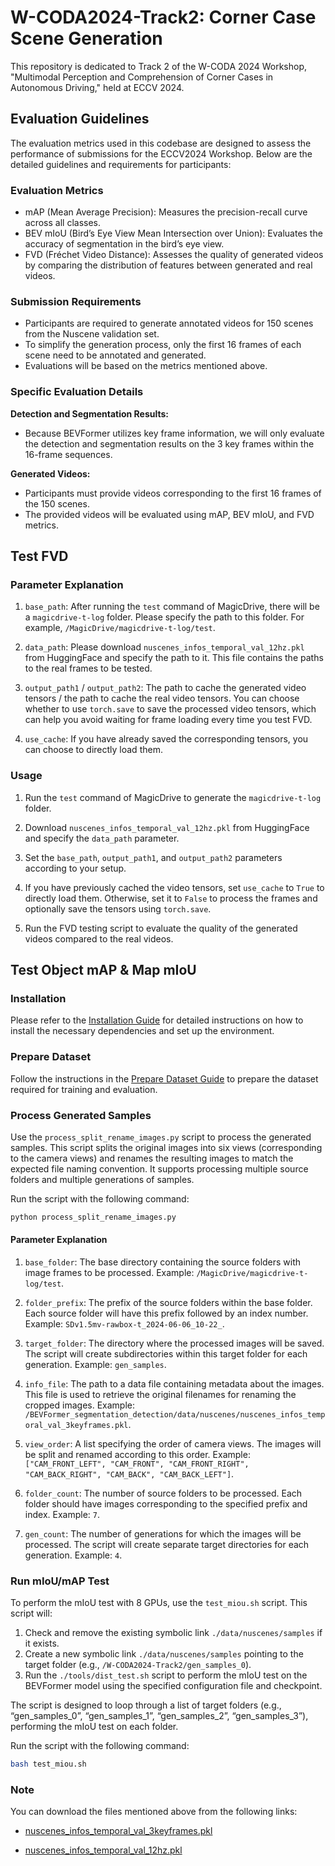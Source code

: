 # W-CODA2024-Track2: Corner Case Scene Generation
This repository is dedicated to Track 2 of the W-CODA 2024 Workshop, "Multimodal Perception and Comprehension of Corner Cases in Autonomous Driving," held at ECCV 2024.

## Evaluation Guidelines

The evaluation metrics used in this codebase are designed to assess the performance of submissions for the ECCV2024 Workshop. Below are the detailed guidelines and requirements for participants:

### Evaluation Metrics
- mAP (Mean Average Precision): Measures the precision-recall curve across all classes.
- BEV mIoU (Bird’s Eye View Mean Intersection over Union): Evaluates the accuracy of segmentation in the bird’s eye view.
- FVD (Fréchet Video Distance): Assesses the quality of generated videos by comparing the distribution of features between generated and real videos.
### Submission Requirements
- Participants are required to generate annotated videos for 150 scenes from the Nuscene validation set.
- To simplify the generation process, only the first 16 frames of each scene need to be annotated and generated.
- Evaluations will be based on the metrics mentioned above.
### Specific Evaluation Details
**Detection and Segmentation Results:**
- Because BEVFormer utilizes key frame information, we will only evaluate the detection and segmentation results on the 3 key frames within the 16-frame sequences.

**Generated Videos:**
- Participants must provide videos corresponding to the first 16 frames of the 150 scenes.
- The provided videos will be evaluated using mAP, BEV mIoU, and FVD metrics.

## Test FVD

### Parameter Explanation

1. `base_path`: After running the `test` command of MagicDrive, there will be a `magicdrive-t-log` folder. Please specify the path to this folder. For example, `/MagicDrive/magicdrive-t-log/test`.

2. `data_path`: Please download `nuscenes_infos_temporal_val_12hz.pkl` from HuggingFace and specify the path to it. This file contains the paths to the real frames to be tested.

3. `output_path1` / `output_path2`: The path to cache the generated video tensors / the path to cache the real video tensors. You can choose whether to use `torch.save` to save the processed video tensors, which can help you avoid waiting for frame loading every time you test FVD.

4. `use_cache`: If you have already saved the corresponding tensors, you can choose to directly load them.

### Usage

1. Run the `test` command of MagicDrive to generate the `magicdrive-t-log` folder.

2. Download `nuscenes_infos_temporal_val_12hz.pkl` from HuggingFace and specify the `data_path` parameter.

3. Set the `base_path`, `output_path1`, and `output_path2` parameters according to your setup.

4. If you have previously cached the video tensors, set `use_cache` to `True` to directly load them. Otherwise, set it to `False` to process the frames and optionally save the tensors using `torch.save`.

5. Run the FVD testing script to evaluate the quality of the generated videos compared to the real videos.


## Test Object mAP & Map mIoU

### Installation
Please refer to the [Installation Guide](BEVFormer_segmentation_detection/docs/install.md) for detailed instructions on how to install the necessary dependencies and set up the environment.

### Prepare Dataset
Follow the instructions in the [Prepare Dataset Guide](BEVFormer_segmentation_detection/docs/prepare_dataset.md) to prepare the dataset required for training and evaluation.

### Process Generated Samples
Use the `process_split_rename_images.py` script to process the generated samples. This script splits the original images into six views (corresponding to the camera views) and renames the resulting images to match the expected file naming convention. It supports processing multiple source folders and multiple generations of samples.

Run the script with the following command:

```bash
python process_split_rename_images.py
```

#### Parameter Explanation

1. `base_folder`: The base directory containing the source folders with image frames to be processed. Example: `/MagicDrive/magicdrive-t-log/test`.

2. `folder_prefix`: The prefix of the source folders within the base folder. Each source folder will have this prefix followed by an index number. Example: `SDv1.5mv-rawbox-t_2024-06-06_10-22_`.

3. `target_folder`: The directory where the processed images will be saved. The script will create subdirectories within this target folder for each generation. Example: `gen_samples`.

4. `info_file`: The path to a data file containing metadata about the images. This file is used to retrieve the original filenames for renaming the cropped images. Example: `/BEVFormer_segmentation_detection/data/nuscenes/nuscenes_infos_temporal_val_3keyframes.pkl`.

5. `view_order`: A list specifying the order of camera views. The images will be split and renamed according to this order. Example: `["CAM_FRONT_LEFT", "CAM_FRONT", "CAM_FRONT_RIGHT", "CAM_BACK_RIGHT", "CAM_BACK", "CAM_BACK_LEFT"]`.

6. `folder_count`: The number of source folders to be processed. Each folder should have images corresponding to the specified prefix and index. Example: `7`.

7. `gen_count`: The number of generations for which the images will be processed. The script will create separate target directories for each generation. Example: `4`.

### Run mIoU/mAP Test

To perform the mIoU test with 8 GPUs, use the `test_miou.sh` script. This script will:

1.	Check and remove the existing symbolic link `./data/nuscenes/samples` if it exists.
2.	Create a new symbolic link `./data/nuscenes/samples` pointing to the target folder (e.g., `/W-CODA2024-Track2/gen_samples_0`).
3.	Run the `./tools/dist_test.sh` script to perform the mIoU test on the BEVFormer model using the specified configuration file and checkpoint.

The script is designed to loop through a list of target folders (e.g., “gen_samples_0”, “gen_samples_1”, “gen_samples_2”, “gen_samples_3”), performing the mIoU test on each folder.

Run the script with the following command:
```bash
bash test_miou.sh
```

### Note

You can download the files mentioned above from the following links:
- [nuscenes_infos_temporal_val_3keyframes.pkl](https://huggingface.co/datasets/pengxiang/W-CODA2024-Track2)

- [nuscenes_infos_temporal_val_12hz.pkl](https://huggingface.co/datasets/pengxiang/W-CODA2024-Track2)